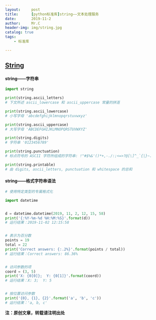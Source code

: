 ```yaml
---
layout:     post
title:      [python标准库]string——文本处理服务
date:       2019-11-2
author:     Mr.C
header-img: img/string.jpg
catalog: true
tags:
    - 标准库

---
```

## [String](https://docs.python.org/zh-cn/3/library/string.html?highlight=string#module-string)
#### string——字符串

~~~python
import string

print(string.ascii_letters)
# 下文所述 ascii_lowercase 和 ascii_uppercase 常量的拼连

print(string.ascii_lowercase)
# 小写字母 'abcdefghijklmnopqrstuvwxyz'

print(string.ascii_uppercase)
# 大写字母 'ABCDEFGHIJKLMNOPQRSTUVWXYZ'

print(string.digits)
# 字符串 '0123456789'

print(string.punctuation)
# 标点符号的 ASCII 字符所组成的字符串: !"#$%&'()*+,-./:;<=>?@[\]^_`{|}~.

print(string.printable)
# 由 digits, ascii_letters, punctuation 和 whitespace 的总和
~~~

#### string——格式字符串语法

~~~python
# 使用特定类型的专属格式化

import datetime


d = datetime.datetime(2019, 11, 2, 12, 15, 58)
print('{:%Y-%m-%d %H:%M:%S}'.format(d))
# 运行结果：2019-11-02 12:15:58


# 表示为百分数
points = 19
total = 22
print('Correct answers: {:.2%}'.format(points / total))
# 运行结果：Correct answers: 86.36%


# 访问参数的项
coord = (3, 5)
print('X: {0[0]};  Y: {0[1]}'.format(coord))
# 运行结果：X: 3;  Y: 5


# 按位置访问参数
print('{0}, {1}, {2}'.format('a', 'b', 'c'))
# 运行结果：'a, b, c'
~~~


**注：原创文章，转载请注明出处**
